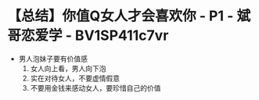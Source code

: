 # 【总结】你值Q女人才会喜欢你 - P1 - 斌哥恋爱学 - BV1SP411c7vr

-   男人泡妹子要有价值感
    1.  女人向上看，男人向下泡
    2.  实在对待女人，不要虚情假意
    3.  不要用金钱来感动女人，要珍惜自己的价值
